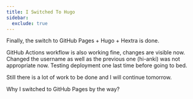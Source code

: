 ```yaml
---
title: I Switched To Hugo
sidebar:
  exclude: true
---
```


Finally, the switch to GitHub Pages + Hugo + Hextra is done.

GitHub Actions workflow is also working fine, changes are visible now. Changed the username as well as the previous one (hi-anki) was not appropriate now. Testing deployment one last time before going to bed.

Still there is a lot of work to be done and I will continue tomorrow.

Why I switched to GitHub Pages by the way?